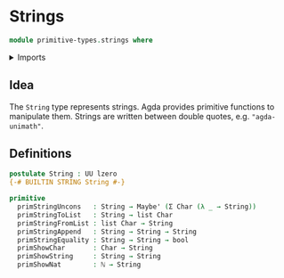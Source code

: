 # Strings

```agda
module primitive-types.strings where
```

<details><summary>Imports</summary>

```agda
open import elementary-number-theory.natural-numbers

open import foundation.booleans
open import primitive-types.characters
open import foundation.dependent-pair-types
open import foundation.maybe
open import foundation.universe-levels

open import lists.lists
```

</details>

## Idea

The `String` type represents strings. Agda provides primitive functions to
manipulate them. Strings are written between double quotes, e.g.
`"agda-unimath"`.

## Definitions

```agda
postulate String : UU lzero
{-# BUILTIN STRING String #-}

primitive
  primStringUncons   : String → Maybe' (Σ Char (λ _ → String))
  primStringToList   : String → list Char
  primStringFromList : list Char → String
  primStringAppend   : String → String → String
  primStringEquality : String → String → bool
  primShowChar       : Char → String
  primShowString     : String → String
  primShowNat        : ℕ → String
```
